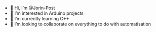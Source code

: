 - 👋 Hi, I’m @Jorin-Post
- 👀 I’m interested in Arduino projects
- 🌱 I’m currently learning C++
- 🤝 I’m looking to collaborate on everything to do with automatisation
